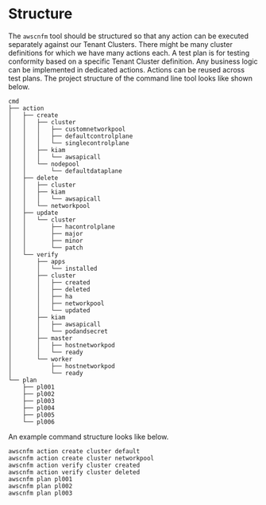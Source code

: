# Structure

The `awscnfm` tool should be structured so that any action can be executed
separately against our Tenant Clusters. There might be many cluster definitions
for which we have many actions each. A test plan is for testing conformity based
on a specific Tenant Cluster definition. Any business logic can be implemented
in dedicated actions. Actions can be reused across test plans. The project
structure of the command line tool looks like shown below.

```
cmd
├── action
│   ├── create
│   │   ├── cluster
│   │   │   ├── customnetworkpool
│   │   │   ├── defaultcontrolplane
│   │   │   └── singlecontrolplane
│   │   ├── kiam
│   │   │   └── awsapicall
│   │   └── nodepool
│   │       └── defaultdataplane
│   ├── delete
│   │   ├── cluster
│   │   ├── kiam
│   │   │   └── awsapicall
│   │   └── networkpool
│   ├── update
│   │   └── cluster
│   │       ├── hacontrolplane
│   │       ├── major
│   │       ├── minor
│   │       └── patch
│   └── verify
│       ├── apps
│       │   └── installed
│       ├── cluster
│       │   ├── created
│       │   ├── deleted
│       │   ├── ha
│       │   ├── networkpool
│       │   └── updated
│       ├── kiam
│       │   ├── awsapicall
│       │   └── podandsecret
│       ├── master
│       │   ├── hostnetworkpod
│       │   └── ready
│       └── worker
│           ├── hostnetworkpod
│           └── ready
└── plan
    ├── pl001
    ├── pl002
    ├── pl003
    ├── pl004
    ├── pl005
    └── pl006
```

An example command structure looks like below.

```nohighlight
awscnfm action create cluster default
awscnfm action create cluster networkpool
awscnfm action verify cluster created
awscnfm action verify cluster deleted
awscnfm plan pl001
awscnfm plan pl002
awscnfm plan pl003
```
